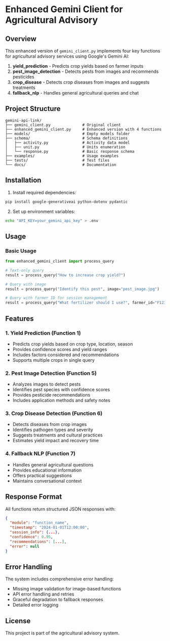 # Enhanced Gemini Client for Agricultural Advisory

## Overview
This enhanced version of `gemini_client.py` implements four key functions for agricultural advisory services using Google's Gemini AI:

1. **yield_prediction** - Predicts crop yields based on farmer inputs
5. **pest_image_detection** - Detects pests from images and recommends pesticides
6. **crop_disease** - Detects crop diseases from images and suggests treatments  
7. **fallback_nlp** - Handles general agricultural queries and chat

## Project Structure
```
gemini-api-link/
├── gemini_client.py              # Original client
├── enhanced_gemini_client.py     # Enhanced version with 4 functions
├── models/                       # Empty models folder
├── schema/                       # Schema definitions
│   ├── activity.py               # Activity data model
│   ├── unit.py                   # Units enumeration
│   └── response.py               # Basic response schema
├── examples/                     # Usage examples
├── tests/                        # Test files
└── docs/                         # Documentation
```

## Installation

1. Install required dependencies:
```bash
pip install google-generativeai python-dotenv pydantic
```

2. Set up environment variables:
```bash
echo "API_KEY=your_gemini_api_key" > .env
```

## Usage

### Basic Usage
```python
from enhanced_gemini_client import process_query

# Text-only query
result = process_query("How to increase crop yield?")

# Query with image
result = process_query("Identify this pest", image="pest_image.jpg")

# Query with farmer ID for session management
result = process_query("What fertilizer should I use?", farmer_id="F12345")
```

## Features

### 1. Yield Prediction (Function 1)
- Predicts crop yields based on crop type, location, season
- Provides confidence scores and yield ranges
- Includes factors considered and recommendations
- Supports multiple crops in single query

### 2. Pest Image Detection (Function 5)
- Analyzes images to detect pests
- Identifies pest species with confidence scores
- Provides pesticide recommendations
- Includes application methods and safety notes

### 3. Crop Disease Detection (Function 6)
- Detects diseases from crop images
- Identifies pathogen types and severity
- Suggests treatments and cultural practices
- Estimates yield impact and recovery time

### 4. Fallback NLP (Function 7)
- Handles general agricultural questions
- Provides educational information
- Offers practical suggestions
- Maintains conversational context

## Response Format

All functions return structured JSON responses with:

```json
{
  "module": "function_name",
  "timestamp": "2024-01-01T12:00:00",
  "session_info": {...},
  "confidence": 0.95,
  "recommendations": [...],
  "error": null
}
```

## Error Handling

The system includes comprehensive error handling:
- Missing image validation for image-based functions
- API error handling and retries
- Graceful degradation to fallback responses
- Detailed error logging

## License

This project is part of the agricultural advisory system.
